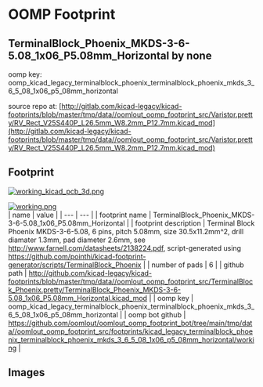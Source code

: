 # OOMP Footprint  
## TerminalBlock_Phoenix_MKDS-3-6-5.08_1x06_P5.08mm_Horizontal  by none  
  
oomp key: oomp_kicad_legacy_terminalblock_phoenix_terminalblock_phoenix_mkds_3_6_5_08_1x06_p5_08mm_horizontal  
  
source repo at: [http://gitlab.com/kicad-legacy/kicad-footprints/blob/master/tmp/data//oomlout_oomp_footprint_src/Varistor.pretty/RV_Rect_V25S440P_L26.5mm_W8.2mm_P12.7mm.kicad_mod](http://gitlab.com/kicad-legacy/kicad-footprints/blob/master/tmp/data//oomlout_oomp_footprint_src/Varistor.pretty/RV_Rect_V25S440P_L26.5mm_W8.2mm_P12.7mm.kicad_mod)  
## Footprint  
  
[![working_kicad_pcb_3d.png](working_kicad_pcb_3d_600.png)](working_kicad_pcb_3d.png)  
  
[![working.png](working_600.png)](working.png)  
| name | value | 
| --- | --- | 
| footprint name | TerminalBlock_Phoenix_MKDS-3-6-5.08_1x06_P5.08mm_Horizontal | 
| footprint description | Terminal Block Phoenix MKDS-3-6-5.08, 6 pins, pitch 5.08mm, size 30.5x11.2mm^2, drill diamater 1.3mm, pad diameter 2.6mm, see http://www.farnell.com/datasheets/2138224.pdf, script-generated using https://github.com/pointhi/kicad-footprint-generator/scripts/TerminalBlock_Phoenix | 
| number of pads | 6 | 
| github path | http://github.com/kicad-legacy/kicad-footprints/blob/master/tmp/data//oomlout_oomp_footprint_src/TerminalBlock_Phoenix.pretty/TerminalBlock_Phoenix_MKDS-3-6-5.08_1x06_P5.08mm_Horizontal.kicad_mod | 
| oomp key | oomp_kicad_legacy_terminalblock_phoenix_terminalblock_phoenix_mkds_3_6_5_08_1x06_p5_08mm_horizontal | 
| oomp bot github | https://github.com/oomlout/oomlout_oomp_footprint_bot/tree/main/tmp/data//oomlout_oomp_footprint_src/footprints/kicad_legacy_terminalblock_phoenix_terminalblock_phoenix_mkds_3_6_5_08_1x06_p5_08mm_horizontal/working | 
## Images  
